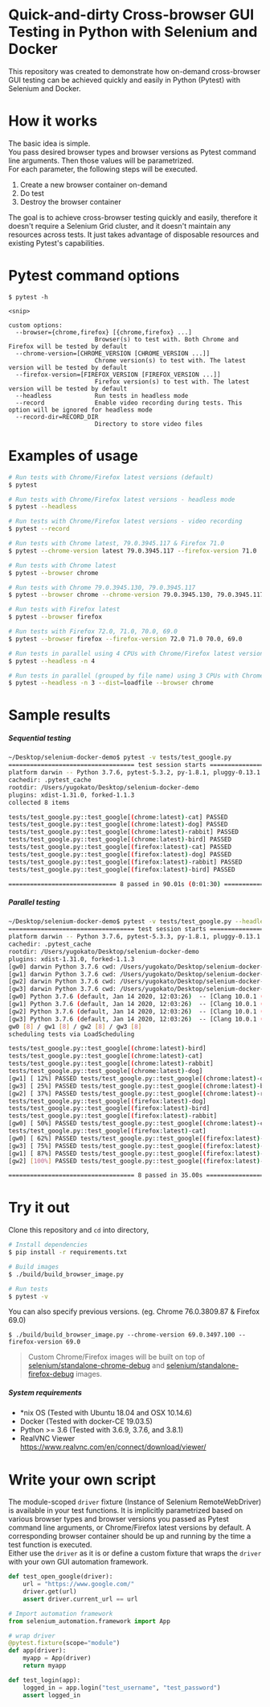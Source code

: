 Quick-and-dirty Cross-browser GUI Testing in Python with Selenium and Docker
==============================================================

This repository was created to demonstrate how on-demand cross-browser GUI testing can be achieved quickly and easily in Python (Pytest) with Selenium and Docker. 

# How it works
The basic idea is simple.  
You pass desired browser types and browser versions as Pytest command line arguments. Then those values will be parametrized.  
For each parameter, the following steps will be executed.

1. Create a new browser container on-demand
2. Do test
3. Destroy the browser container  

The goal is to achieve cross-browser testing quickly and easily, therefore it doesn't require a Selenium Grid cluster, and it doesn't maintain any resources across tests. It just takes advantage of disposable resources and existing Pytest's capabilities.



# Pytest command options
```
$ pytest -h

<snip>

custom options:
  --browser={chrome,firefox} [{chrome,firefox} ...]
                        Browser(s) to test with. Both Chrome and Firefox will be tested by default
  --chrome-version=[CHROME_VERSION [CHROME_VERSION ...]]
                        Chrome version(s) to test with. The latest version will be tested by default
  --firefox-version=[FIREFOX_VERSION [FIREFOX_VERSION ...]]
                        Firefox version(s) to test with. The latest version will be tested by default
  --headless            Run tests in headless mode
  --record              Enable video recording during tests. This option will be ignored for headless mode
  --record-dir=RECORD_DIR
                        Directory to store video files
```


# Examples of usage

```bash
# Run tests with Chrome/Firefox latest versions (default)
$ pytest

# Run tests with Chrome/Firefox latest versions - headless mode
$ pytest --headless

# Run tests with Chrome/Firefox latest versions - video recording
$ pytest --record

# Run tests with Chrome latest, 79.0.3945.117 & Firefox 71.0
$ pytest --chrome-version latest 79.0.3945.117 --firefox-version 71.0

# Run tests with Chrome latest
$ pytest --browser chrome

# Run tests with Chrome 79.0.3945.130, 79.0.3945.117
$ pytest --browser chrome --chrome-version 79.0.3945.130, 79.0.3945.117

# Run tests with Firefox latest
$ pytest --browser firefox

# Run tests with Firefox 72.0, 71.0, 70.0, 69.0
$ pytest --browser firefox --firefox-version 72.0 71.0 70.0, 69.0

# Run tests in parallel using 4 CPUs with Chrome/Firefox latest versions
$ pytest --headless -n 4

# Run tests in parallel (grouped by file name) using 3 CPUs with Chrome/Firefox latest versions
$ pytest --headless -n 3 --dist=loadfile --browser chrome
```

# Sample results

##### *Sequential testing*
```bash
~/Desktop/selenium-docker-demo$ pytest -v tests/test_google.py 
=================================== test session starts ===================================
platform darwin -- Python 3.7.6, pytest-5.3.2, py-1.8.1, pluggy-0.13.1 -- /Users/yugokato/.pyenv/versions/3.7.6/envs/selenium-docker/bin/python3.7
cachedir: .pytest_cache
rootdir: /Users/yugokato/Desktop/selenium-docker-demo
plugins: xdist-1.31.0, forked-1.1.3
collected 8 items                                                                         

tests/test_google.py::test_google[(chrome:latest)-cat] PASSED                       [ 12%]
tests/test_google.py::test_google[(chrome:latest)-dog] PASSED                       [ 25%]
tests/test_google.py::test_google[(chrome:latest)-rabbit] PASSED                    [ 37%]
tests/test_google.py::test_google[(chrome:latest)-bird] PASSED                      [ 50%]
tests/test_google.py::test_google[(firefox:latest)-cat] PASSED                      [ 62%]
tests/test_google.py::test_google[(firefox:latest)-dog] PASSED                      [ 75%]
tests/test_google.py::test_google[(firefox:latest)-rabbit] PASSED                   [ 87%]
tests/test_google.py::test_google[(firefox:latest)-bird] PASSED                     [100%]

============================== 8 passed in 90.01s (0:01:30) ===============================
```

##### *Parallel testing*
```bash
~/Desktop/selenium-docker-demo$ pytest -v tests/test_google.py --headless -n 4
=================================== test session starts ===================================
platform darwin -- Python 3.7.6, pytest-5.3.3, py-1.8.1, pluggy-0.13.1 -- /Users/yugokato/.pyenv/versions/3.7.6/envs/selenium-docker-demo/bin/python3.7
cachedir: .pytest_cache
rootdir: /Users/yugokato/Desktop/selenium-docker-demo
plugins: xdist-1.31.0, forked-1.1.3
[gw0] darwin Python 3.7.6 cwd: /Users/yugokato/Desktop/selenium-docker-demo
[gw1] darwin Python 3.7.6 cwd: /Users/yugokato/Desktop/selenium-docker-demo
[gw2] darwin Python 3.7.6 cwd: /Users/yugokato/Desktop/selenium-docker-demo
[gw3] darwin Python 3.7.6 cwd: /Users/yugokato/Desktop/selenium-docker-demo
[gw0] Python 3.7.6 (default, Jan 14 2020, 12:03:26)  -- [Clang 10.0.1 (clang-1001.0.46.4)]
[gw1] Python 3.7.6 (default, Jan 14 2020, 12:03:26)  -- [Clang 10.0.1 (clang-1001.0.46.4)]
[gw2] Python 3.7.6 (default, Jan 14 2020, 12:03:26)  -- [Clang 10.0.1 (clang-1001.0.46.4)]
[gw3] Python 3.7.6 (default, Jan 14 2020, 12:03:26)  -- [Clang 10.0.1 (clang-1001.0.46.4)]
gw0 [8] / gw1 [8] / gw2 [8] / gw3 [8]
scheduling tests via LoadScheduling

tests/test_google.py::test_google[(chrome:latest)-bird] 
tests/test_google.py::test_google[(chrome:latest)-cat] 
tests/test_google.py::test_google[(chrome:latest)-rabbit] 
tests/test_google.py::test_google[(chrome:latest)-dog] 
[gw1] [ 12%] PASSED tests/test_google.py::test_google[(chrome:latest)-dog] 
[gw3] [ 25%] PASSED tests/test_google.py::test_google[(chrome:latest)-bird] 
[gw2] [ 37%] PASSED tests/test_google.py::test_google[(chrome:latest)-rabbit] 
tests/test_google.py::test_google[(firefox:latest)-dog] 
tests/test_google.py::test_google[(firefox:latest)-bird] 
tests/test_google.py::test_google[(firefox:latest)-rabbit] 
[gw0] [ 50%] PASSED tests/test_google.py::test_google[(chrome:latest)-cat] 
tests/test_google.py::test_google[(firefox:latest)-cat] 
[gw0] [ 62%] PASSED tests/test_google.py::test_google[(firefox:latest)-cat] 
[gw3] [ 75%] PASSED tests/test_google.py::test_google[(firefox:latest)-bird] 
[gw1] [ 87%] PASSED tests/test_google.py::test_google[(firefox:latest)-dog] 
[gw2] [100%] PASSED tests/test_google.py::test_google[(firefox:latest)-rabbit] 

=================================== 8 passed in 35.00s ====================================
```

# Try it out
Clone this repository and `cd` into directory,

```bash
# Install dependencies
$ pip install -r requirements.txt

# Build images
$ ./build/build_browser_image.py

# Run tests
$ pytest -v
```

You can also specify previous versions. (eg. Chrome 76.0.3809.87 & Firefox 69.0)
```
$ ./build/build_browser_image.py --chrome-version 69.0.3497.100 --firefox-version 69.0
```

> Custom Chrome/Firefox images will be built on top of [selenium/standalone-chrome-debug](https://github.com/SeleniumHQ/docker-selenium/tree/master/StandaloneChromeDebug) and [selenium/standalone-firefox-debug](https://github.com/SeleniumHQ/docker-selenium/tree/master/StandaloneFirefoxDebug) images. 



##### *System requirements*
- *nix OS (Tested with Ubuntu 18.04 and OSX 10.14.6)
- Docker (Tested with docker-CE 19.03.5)
- Python >= 3.6 (Tested with 3.6.9, 3.7.6, and 3.8.1)
- RealVNC Viewer https://www.realvnc.com/en/connect/download/viewer/




# Write your own script
The module-scoped `driver` fixture (Instance of Selenium RemoteWebDriver) is available in your test functions. It is implicitly parametrized based on various browser types and browser versions you passed as Pytest command line arguments, or Chrome/Firefox latest versions by default. A corresponding browser container should be up and running by the time a test function is executed.  
Either use the `driver` as it is or define a custom fixture that wraps the `driver` with your own GUI automation framework.


```python
def test_open_google(driver):
    url = "https://www.google.com/"
    driver.get(url)
    assert driver.current_url == url
```


```python
# Import automation framework
from selenium_automation.framework import App

# wrap driver
@pytest.fixture(scope="module")
def app(driver):
    myapp = App(driver)
    return myapp

def test_login(app):
    logged_in = app.login("test_username", "test_password")
    assert logged_in
```